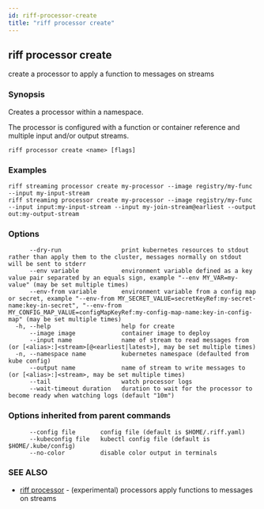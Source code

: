 ```yaml
---
id: riff-processor-create
title: "riff processor create"
---
```

## riff processor create

create a processor to apply a function to messages on streams

### Synopsis

Creates a processor within a namespace.

The processor is configured with a function or container reference and multiple
input and/or output streams.

```
riff processor create <name> [flags]
```

### Examples

```
riff streaming processor create my-processor --image registry/my-func --input my-input-stream
riff streaming processor create my-processor --image registry/my-func --input input:my-input-stream --input my-join-stream@earliest --output out:my-output-stream
```

### Options

```
      --dry-run                 print kubernetes resources to stdout rather than apply them to the cluster, messages normally on stdout will be sent to stderr
      --env variable            environment variable defined as a key value pair separated by an equals sign, example "--env MY_VAR=my-value" (may be set multiple times)
      --env-from variable       environment variable from a config map or secret, example "--env-from MY_SECRET_VALUE=secretKeyRef:my-secret-name:key-in-secret", "--env-from MY_CONFIG_MAP_VALUE=configMapKeyRef:my-config-map-name:key-in-config-map" (may be set multiple times)
  -h, --help                    help for create
      --image image             container image to deploy
      --input name              name of stream to read messages from (or [<alias>:]<stream>[@<earliest|latest>], may be set multiple times)
  -n, --namespace name          kubernetes namespace (defaulted from kube config)
      --output name             name of stream to write messages to (or [<alias>:]<stream>, may be set multiple times)
      --tail                    watch processor logs
      --wait-timeout duration   duration to wait for the processor to become ready when watching logs (default "10m")
```

### Options inherited from parent commands

```
      --config file       config file (default is $HOME/.riff.yaml)
      --kubeconfig file   kubectl config file (default is $HOME/.kube/config)
      --no-color          disable color output in terminals
```

### SEE ALSO

* [riff processor](riff_processor.md)	 - (experimental) processors apply functions to messages on streams

